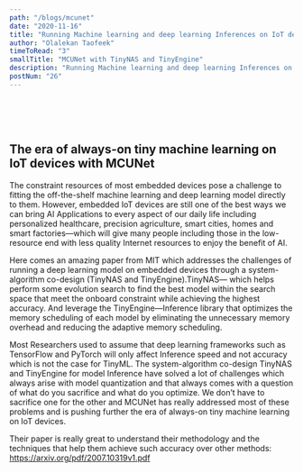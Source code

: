 ```yaml
---
path: "/blogs/mcunet"
date: "2020-11-16"
title: "Running Machine learning and deep learning Inferences on IoT devices with MCUNet"
author: "Olalekan Taofeek"
timeToRead: "3"
smallTitle: "MCUNet with TinyNAS and TinyEngine"
description: "Running Machine learning and deep learning Inferences on IoT devices with MCUNet"
postNum: "26"
---
```


<br/>
<br/>
<br/>

## **The era of always-on tiny machine learning on IoT devices with MCUNet**

The constraint resources of most embedded devices pose a challenge to fitting the off-the-shelf machine learning and deep learning model directly to them. However, embedded IoT devices are still one of the best ways we can bring AI Applications to every aspect of our daily life including personalized healthcare, precision agriculture, smart cities, homes and smart factories—which will give many people including those in the low-resource end with less quality Internet resources to enjoy the benefit of AI.

Here comes an amazing paper from MIT which addresses the challenges of running a deep learning model on embedded devices through a system-algorithm co-design (TinyNAS and TinyEngine).TinyNAS— which helps perform some evolution search to find the best model within the search space that meet the onboard constraint while achieving the highest accuracy. And leverage the TinyEngine—Inference library that optimizes the memory scheduling of each model by eliminating the unnecessary memory overhead and reducing the adaptive memory scheduling.

Most Researchers used to assume that deep learning frameworks such as TensorFlow and PyTorch will only affect Inference speed and not accuracy which is not the case for TinyML. The system-algorithm co-design TinyNAS and TinyEngine for model Inference have solved a lot of challenges which always arise with model quantization and that always comes with a question of what do you sacrifice and what do you optimize. We don’t have to sacrifice one for the other and MCUNet has really addressed most of these problems and is pushing further the era of always-on tiny machine learning on IoT devices.

Their paper is really great to understand their methodology and the techniques that help them achieve such accuracy over other methods: https://arxiv.org/pdf/2007.10319v1.pdf
